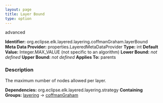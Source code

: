 ```yaml
---
layout: page
title: Layer Bound
type: option
---
```

advanced

**Identifier:** org.eclipse.elk.layered.layering.coffmanGraham.layerBound
**Meta Data Provider:** properties.LayeredMetaDataProvider
**Type:** int
**Default Value:**  Integer.MAX_VALUE  (not specific to an algorithm)
**Lower Bound:** *not defined*
**Upper Bound:** *not defined*
**Applies To:** parents

### Description
The maximum number of nodes allowed per layer.

**Dependencies:** org.eclipse.elk.layered.layering.strategy
**Containing Groups:** [layering](org-eclipse-elk-layered-layering) -> [coffmanGraham](org-eclipse-elk-layered-layering-coffmanGraham)

